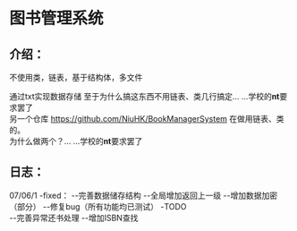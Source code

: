 # 图书管理系统
## 介绍：
不使用类，链表，基于结构体，多文件

通过txt实现数据存储
至于为什么搞这东西不用链表、类几行搞定... ...学校的**nt**要求罢了<br>
另一个仓库 https://github.com/NiuHK/BookManagerSystem 在做用链表、类的。<br>为什么做两个？... ...学校的**nt**要求罢了<br>

## 日志：

07/06/1
-fixed：
--完善数据储存结构
--全局增加返回上一级
--增加数据加密（部分）
--修复bug（所有功能均已测试）
-TODO   
--完善异常还书处理
--增加ISBN查找